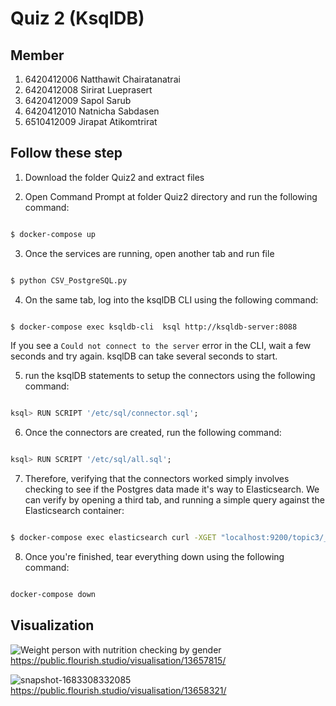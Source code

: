 # Quiz 2 (KsqlDB)
## Member
1. 6420412006 Natthawit Chairatanatrai 
2. 6420412008 Sirirat Lueprasert 
3. 6420412009 Sapol Sarub 
4. 6420412010 Natnicha Sabdasen 
5. 6510412009 Jirapat Atikomtrirat


## Follow these step

1. Download the folder Quiz2 and extract files

2. Open Command Prompt at folder Quiz2 directory and run the following command:

```sh

$ docker-compose up

```

3. Once the services are running, open another tab and run file 

```sh

$ python CSV_PostgreSQL.py

```

4. On the same tab, log into the ksqlDB CLI using the following command:

```sh

$ docker-compose exec ksqldb-cli  ksql http://ksqldb-server:8088

```

If you see a `Could not connect to the server` error in the CLI, wait a few seconds and try again. ksqlDB can take several seconds to start.

5. run the ksqlDB statements to setup the connectors using the following command:

```sql

ksql> RUN SCRIPT '/etc/sql/connector.sql';

```

6. Once the connectors are created, run the following command:

```sql

ksql> RUN SCRIPT '/etc/sql/all.sql';

```

7. Therefore, verifying that the connectors worked simply involves checking to see if the Postgres data made it's way to Elasticsearch. We can verify by opening a third tab, and running a simple query against the Elasticsearch container:

```sh

$ docker-compose exec elasticsearch curl -XGET "localhost:9200/topic3/_search?format=json&pretty"

```

8. Once you're finished, tear everything down using the following command:

```sh

docker-compose down

```

## Visualization

![Weight person with nutrition checking by gender](https://user-images.githubusercontent.com/115805661/236526320-a7165dca-eb06-4cfe-b3e2-8bfd7b1d8ab6.png)
https://public.flourish.studio/visualisation/13657815/

![snapshot-1683308332085](https://user-images.githubusercontent.com/115805661/236528011-55306cf5-8236-4dc9-88f2-b0d62e948418.png)
https://public.flourish.studio/visualisation/13658321/
